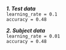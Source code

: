 **_1. Test data_**\
`learning_rate = 0.1`\
`accuracy = 0.48`

**_2. Subject data_**\
`learning_rate = 0.01`\
`accuracy = 0.48`